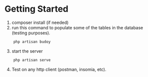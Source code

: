 # Getting Started
1. composer install (if needed)
2. run this command to populate some of the tables in the database (testing purposes).
```bash
    php artisan budoy
```
3. start the server
```bash
    php artisan serve
```
4. Test on any http client (postman, insomia, etc).
